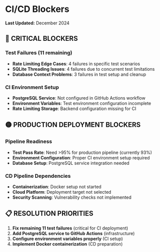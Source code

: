 # CI/CD Blockers

**Last Updated:** December 2024

## 🔴 CRITICAL BLOCKERS

### Test Failures (11 remaining)
- **Rate Limiting Edge Cases**: 4 failures in specific test scenarios
- **SQLite Threading Issues**: 4 failures due to concurrent test limitations
- **Database Context Problems**: 3 failures in test setup and cleanup

### CI Environment Setup
- **PostgreSQL Service**: Not configured in GitHub Actions workflow
- **Environment Variables**: Test environment configuration incomplete
- **Rate Limiting Storage**: Backend configuration missing for CI

## 🟡 PRODUCTION DEPLOYMENT BLOCKERS

### Pipeline Readiness
- **Test Pass Rate**: Need >95% for production pipeline (currently 93%)
- **Environment Configuration**: Proper CI environment setup required
- **Database Setup**: PostgreSQL service integration needed

### CD Pipeline Dependencies
- **Containerization**: Docker setup not started
- **Cloud Platform**: Deployment target not selected
- **Security Scanning**: Vulnerability checks not implemented

## 📋 RESOLUTION PRIORITIES

1. **Fix remaining 11 test failures** (critical for CI deployment)
2. **Add PostgreSQL service to GitHub Actions** (infrastructure)
3. **Configure environment variables properly** (CI setup)
4. **Implement Docker containerization** (CD preparation) 